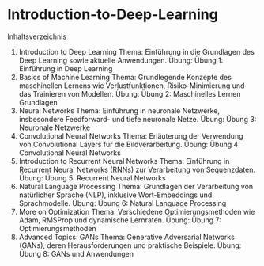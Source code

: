 # Introduction-to-Deep-Learning

Inhaltsverzeichnis
1. Introduction to Deep Learning
Thema: Einführung in die Grundlagen des Deep Learning sowie aktuelle Anwendungen.
Übung: Übung 1: Einführung in Deep Learning
2. Basics of Machine Learning
Thema: Grundlegende Konzepte des maschinellen Lernens wie Verlustfunktionen, Risiko-Minimierung und das Trainieren von Modellen.
Übung: Übung 2: Maschinelles Lernen Grundlagen
3. Neural Networks
Thema: Einführung in neuronale Netzwerke, insbesondere Feedforward- und tiefe neuronale Netze.
Übung: Übung 3: Neuronale Netzwerke
4. Convolutional Neural Networks
Thema: Erläuterung der Verwendung von Convolutional Layers für die Bildverarbeitung.
Übung: Übung 4: Convolutional Neural Networks
5. Introduction to Recurrent Neural Networks
Thema: Einführung in Recurrent Neural Networks (RNNs) zur Verarbeitung von Sequenzdaten.
Übung: Übung 5: Recurrent Neural Networks
6. Natural Language Processing
Thema: Grundlagen der Verarbeitung von natürlicher Sprache (NLP), inklusive Wort-Embeddings und Sprachmodelle.
Übung: Übung 6: Natural Language Processing
7. More on Optimization
Thema: Verschiedene Optimierungsmethoden wie Adam, RMSProp und dynamische Lernraten.
Übung: Übung 7: Optimierungsmethoden
8. Advanced Topics: GANs
Thema: Generative Adversarial Networks (GANs), deren Herausforderungen und praktische Beispiele.
Übung: Übung 8: GANs und Anwendungen
